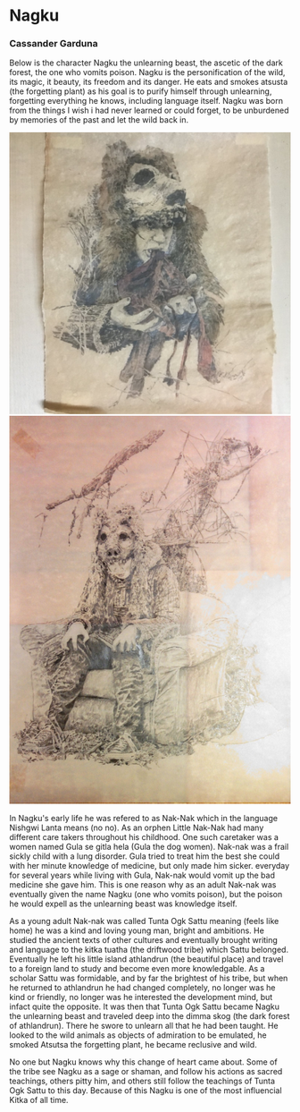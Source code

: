 # Nagku
### Cassander Garduna

Below is the character Nagku the unlearning beast, the ascetic of the dark forest, the one who vomits poison. Nagku is the personification of the wild, its magic, it beauty, its freedom and its danger. He eats and smokes atsusta (the forgetting plant) as his goal is to purify himself through unlearning, forgetting everything he knows, including language itself. Nagku was born from the things I wish i had never learned or could forget, to be unburdened by memories of the past and let the wild back in.  

![](../img/cassander-1.jpeg)
![](../img/cassander-2.jpeg)
    
In Nagku's early life he was refered to as Nak-Nak which in the language Nishgwi Lanta means (no no).  As an orphen Little Nak-Nak had many different care takers throughout his childhood. One such caretaker was a women named Gula se gitla hela (Gula the dog women). Nak-nak was a frail sickly child with a lung disorder. Gula tried to treat him the best she could with her minute knowledge of medicine, but only made him sicker. everyday for several years while living with Gula, Nak-nak would vomit up the bad medicine she gave him. This is one reason why as an adult Nak-nak was eventually given the name Nagku (one who vomits poison), but the poison he would expell as the unlearning beast was knowledge itself. 
    
As a young adult Nak-nak was called Tunta Ogk Sattu meaning (feels like home) he was a kind and loving young man, bright and ambitions. He studied the ancient texts of other cultures and eventually brought writing and language to the kitka tuatha (the driftwood tribe) which Sattu belonged.  Eventually he left his little island athlandrun (the beautiful place) and travel to a foreign land to study and become even more knowledgable. As a scholar Sattu was formidable, and by far the brightest of his tribe, but when he returned to athlandrun he had changed completely, no longer was he kind or friendly, no longer was he interested the development mind, but infact quite the opposite. It was then that Tunta Ogk Sattu became Nagku the unlearning beast and traveled deep into the dimma skog (the dark forest of athlandrun). There he swore to unlearn all that he had been taught. He looked to the wild animals as objects of admiration to be emulated, he smoked Atsutsa the forgetting plant, he became reclusive and wild.
    
No one but Nagku knows why this change of heart came about. Some of the tribe see Nagku as a sage or shaman, and follow his actions as sacred teachings, others pitty him, and others still follow the teachings of Tunta Ogk Sattu to this day.  Because of this Nagku is one of the most influencial Kitka of all time.
